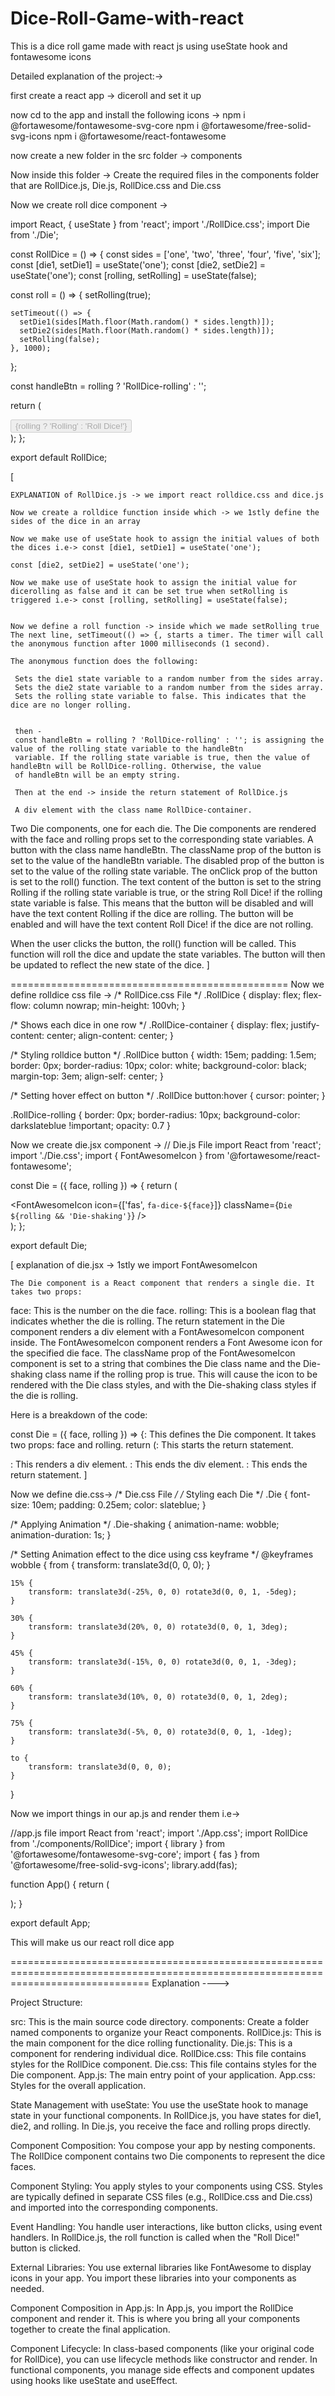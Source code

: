 # Dice-Roll-Game-with-react
This is a dice roll game made with react js using useState hook and fontawesome icons 



Detailed explanation of the project:->

first create a react app -> diceroll  and set it up 

now cd to the app and install the following icons -> npm i @fortawesome/fontawesome-svg-core
                                                            npm i @fortawesome/free-solid-svg-icons
                                                            npm i @fortawesome/react-fontawesome


now create a new folder in the src folder -> components  

Now inside this folder -> Create the required files in the components folder that are RollDice.js, Die.js, RollDice.css and Die.css 


Now we create roll dice component -> 


import React, { useState } from 'react';
import './RollDice.css';
import Die from './Die';

const RollDice = () => {
  const sides = ['one', 'two', 'three', 'four', 'five', 'six'];
  const [die1, setDie1] = useState('one');
  const [die2, setDie2] = useState('one');
  const [rolling, setRolling] = useState(false);

  const roll = () => {
    setRolling(true);

    setTimeout(() => {
      setDie1(sides[Math.floor(Math.random() * sides.length)]);
      setDie2(sides[Math.floor(Math.random() * sides.length)]);
      setRolling(false);
    }, 1000);
  };

  const handleBtn = rolling ? 'RollDice-rolling' : '';

  return (
    <div className='RollDice'>
      <div className='RollDice-container'>
        <Die face={die1} rolling={rolling} />
        <Die face={die2} rolling={rolling} />
      </div>
      <button
        className={handleBtn}
        disabled={rolling}
        onClick={roll}
      >
        {rolling ? 'Rolling' : 'Roll Dice!'}
      </button>
    </div>
  );
};

export default RollDice;

[

    EXPLANATION of RollDice.js -> we import react rolldice.css and dice.js

    Now we create a rolldice function inside which -> we 1stly define the sides of the dice in an array 

    Now we make use of useState hook to assign the initial values of both the dices i.e-> const [die1, setDie1] = useState('one');
                                                                                          const [die2, setDie2] = useState('one');
    
    Now we make use of useState hook to assign the initial value for dicerolling as false and it can be set true when setRolling is
    triggered i.e-> const [rolling, setRolling] = useState(false);                                                                                      

    
    Now we define a roll function -> inside which we made setRolling true 
    The next line, setTimeout(() => {, starts a timer. The timer will call the anonymous function after 1000 milliseconds (1 second).
    
    The anonymous function does the following:

     Sets the die1 state variable to a random number from the sides array.
     Sets the die2 state variable to a random number from the sides array.
     Sets the rolling state variable to false. This indicates that the dice are no longer rolling.


     then - 
     const handleBtn = rolling ? 'RollDice-rolling' : ''; is assigning the value of the rolling state variable to the handleBtn 
     variable. If the rolling state variable is true, then the value of handleBtn will be RollDice-rolling. Otherwise, the value 
     of handleBtn will be an empty string.

     Then at the end -> inside the return statement of RollDice.js 

     A div element with the class name RollDice-container.
Two Die components, one for each die.
The Die components are rendered with the face and rolling props set to the corresponding state variables.
A button with the class name handleBtn.
The className prop of the button is set to the value of the handleBtn variable.
The disabled prop of the button is set to the value of the rolling state variable.
The onClick prop of the button is set to the roll() function.
The text content of the button is set to the string Rolling if the rolling state variable is true, or the string Roll Dice! if the 
rolling state variable is false.
This means that the button will be disabled and will have the text content Rolling if the dice are rolling. The button will be enabled
 and will have the text content Roll Dice! if the dice are not rolling.

When the user clicks the button, the roll() function will be called. This function will roll the dice and update the state variables.
 The button will then be updated to reflect the new state of the dice.
]


================================================
Now we define rolldice css file -> 
/* RollDice.css File */
.RollDice {
	display: flex;
	flex-flow: column nowrap;
	min-height: 100vh;
}

/* Shows each dice in one row */
.RollDice-container {
	display: flex;
	justify-content: center;
	align-content: center;
}

/* Styling rolldice button */
.RollDice button {
	width: 15em;
	padding: 1.5em;
	border: 0px;
	border-radius: 10px;
	color: white;
	background-color: black;
	margin-top: 3em;
	align-self: center;
}

/* Setting hover effect on button */
.RollDice button:hover {
	cursor: pointer;
}

.RollDice-rolling {
	border: 0px;
	border-radius: 10px;
	background-color: darkslateblue !important;
	opacity: 0.7
}


Now we create die.jsx component -> 
// Die.js File
import React from 'react';
import './Die.css';
import { FontAwesomeIcon } from '@fortawesome/react-fontawesome';

const Die = ({ face, rolling }) => {
  return (
    <div>
      <FontAwesomeIcon
        icon={['fas', `fa-dice-${face}`]}
        className={`Die ${rolling && 'Die-shaking'}`}
      />
    </div>
  );
};

export default Die;

[
    explanation of die.jsx -> 1stly we import FontAwesomeIcon 
    
    The Die component is a React component that renders a single die. It takes two props:

face: This is the number on the die face.
rolling: This is a boolean flag that indicates whether the die is rolling.
The return statement in the Die component renders a div element with a FontAwesomeIcon component inside. The FontAwesomeIcon 
component renders a Font Awesome icon for the specified die face. The className prop of the FontAwesomeIcon component is set
to a string that combines the Die class name and the Die-shaking class name if the rolling prop is true. This will cause the 
icon to be rendered with the Die class styles, and with the Die-shaking class styles if the die is rolling.

Here is a breakdown of the code:

const Die = ({ face, rolling }) => {: This defines the Die component. It takes two props: face and rolling.
return (: This starts the return statement.
<div>: This renders a div element.
<FontAwesomeIcon: This renders a FontAwesomeIcon component.
icon={['fas',fa-dice-${face}`]}`: This sets the `icon` prop of the `FontAwesomeIcon` component to an array of two strings: `fas` and `fa-dice-${face}. Thefasstring tells Font Awesome to use the solid style for the icon, and thefa-dice-${face}` string tells Font Awesome to use the icon for the specified die face.
className={Die ${rolling && 'Die-shaking'}}: This sets the className prop of the FontAwesomeIcon component to a string that combines the Die class name and the Die-shaking class name if the rolling prop is true. This will cause the icon to be rendered with the Die class styles, and with the Die-shaking class styles if the die is rolling.
</div>: This ends the div element.
</return>: This ends the return statement.
]




Now we define die.css-> 
/* Die.css File */
/* Styling each Die */
.Die {
	font-size: 10em;
	padding: 0.25em;
	color: slateblue;
}

/* Applying Animation */
.Die-shaking {
	animation-name: wobble;
	animation-duration: 1s;
}

/* Setting Animation effect to the
	dice using css keyframe */
@keyframes wobble {
	from {
		transform: translate3d(0, 0, 0);
	}

	15% {
		transform: translate3d(-25%, 0, 0) rotate3d(0, 0, 1, -5deg);
	}

	30% {
		transform: translate3d(20%, 0, 0) rotate3d(0, 0, 1, 3deg);
	}

	45% {
		transform: translate3d(-15%, 0, 0) rotate3d(0, 0, 1, -3deg);
	}

	60% {
		transform: translate3d(10%, 0, 0) rotate3d(0, 0, 1, 2deg);
	}

	75% {
		transform: translate3d(-5%, 0, 0) rotate3d(0, 0, 1, -1deg);
	}

	to {
		transform: translate3d(0, 0, 0);
	}
}




Now we import things in our ap.js and render them 
i.e-> 

//app.js file 
import React from 'react';
import './App.css';
import RollDice from './components/RollDice';
import { library } from '@fortawesome/fontawesome-svg-core';
import { fas } from '@fortawesome/free-solid-svg-icons';
library.add(fas);

function App() {
  return (
    <div className="app">
      <RollDice />
    </div>
  );
}

export default App;




This will make us our react roll dice app 







====================================================================================================================================
Explanation ----> 

Project Structure:

src: This is the main source code directory.
components: Create a folder named components to organize your React components.
RollDice.js: This is the main component for the dice rolling functionality.
Die.js: This is a component for rendering individual dice.
RollDice.css: This file contains styles for the RollDice component.
Die.css: This file contains styles for the Die component.
App.js: The main entry point of your application.
App.css: Styles for the overall application.

State Management with useState: You use the useState hook to manage state in your functional components. In RollDice.js, you have 
states for die1, die2, and rolling. In Die.js, you receive the face and rolling props directly.

Component Composition: You compose your app by nesting components. The RollDice component contains two Die components to represent 
the dice faces.

Component Styling: You apply styles to your components using CSS. Styles are typically defined in separate CSS files 
(e.g., RollDice.css and Die.css) and imported into the corresponding components.

Event Handling: You handle user interactions, like button clicks, using event handlers. In RollDice.js, the roll function is called 
when the "Roll Dice!" button is clicked.

External Libraries: You use external libraries like FontAwesome to display icons in your app. You import these libraries into your 
components as needed.

Component Composition in App.js: In App.js, you import the RollDice component and render it. This is where you bring all your 
components together to create the final application.

Component Lifecycle: In class-based components (like your original code for RollDice), you can use lifecycle methods like constructor
and render. In functional components, you manage side effects and component updates using hooks like useState and useEffect.
